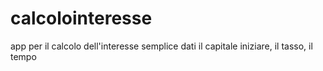 # calcolointeresse
app per il calcolo dell'interesse semplice dati il capitale iniziare, il tasso, il tempo

